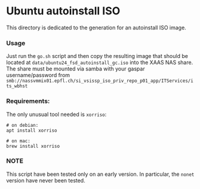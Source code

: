 # Ubuntu autoinstall ISO
This directory is dedicated to the generation for an autoinstall ISO image.

### Usage
Just run the `go.sh` script and then copy the resulting image that should
be located at `data/ubuntu24_fsd_autoinstall_gc.iso` into the XAAS NAS share.
The share must be mounted via samba with your gaspar username/password 
from 
`smb://nassvmmix01.epfl.ch/si_vsissp_iso_priv_repo_p01_app/ITServices/its_wbhst`

### Requirements:
The only unusual tool needed is `xorriso`:

```
# on debian:
apt install xorriso

# on mac:
brew install xorriso
```

### NOTE
This script have been tested only on an early version. In particular, 
the `nonet` version have never been tested.
